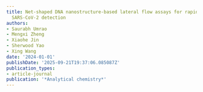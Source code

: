 ```yaml
---
title: Net-shaped DNA nanostructure-based lateral flow assays for rapid and sensitive
  SARS-CoV-2 detection
authors:
- Saurabh Umrao
- Mengxi Zheng
- Xiaohe Jin
- Sherwood Yao
- Xing Wang
date: '2024-01-01'
publishDate: '2025-09-21T19:37:06.085087Z'
publication_types:
- article-journal
publication: '*Analytical chemistry*'
---
```


